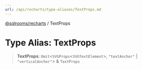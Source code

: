 ```yaml
---
url: /api/recharts/type-aliases/TextProps.md
---
```

[@sqlrooms/recharts](../index.md) / TextProps

# Type Alias: TextProps

> **TextProps**: `Omit`<`SVGProps`<`SVGTextElement`>, `"textAnchor"` | `"verticalAnchor"`> & `TextProps`
